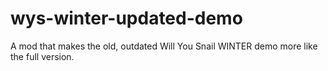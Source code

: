 # wys-winter-updated-demo
A mod that makes the old, outdated Will You Snail WINTER demo more like the full version.
